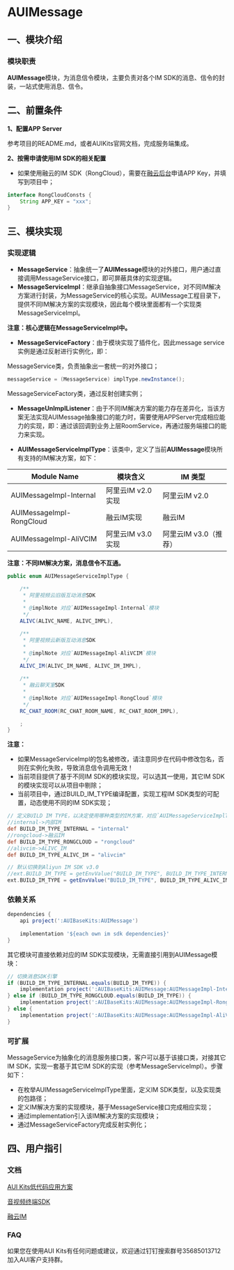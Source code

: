 # **AUIMessage**

## **一、模块介绍**

### **模块职责**

**AUIMessage**模块，为消息信令模块，主要负责对各个IM SDK的消息、信令的封装，一站式使用消息、信令。

## **二、前置条件**

**1、配置APP Server**

参考项目的README.md，或者AUIKits官网文档，完成服务端集成。

**2、按需申请使用IM SDK的相关配置**

* 如果使用融云的IM SDK（RongCloud），需要在[融云后台](https://www.rongcloud.cn/product/im)申请APP Key，并填写到项目中；

```java
interface RongCloudConsts {
    String APP_KEY = "xxx";
}
```

## **三、模块实现**

### **实现逻辑**

* **MessageService**：抽象统一了**AUIMessage**模块的对外接口，用户通过直接调用MessageService接口，即可屏蔽具体的实现逻辑。
* **MessageServiceImpl**：继承自抽象接口MessageService，对不同IM解决方案进行封装，为MessageService的核心实现。AUIMessage工程目录下，提供不同IM解决方案的实现模块，因此每个模块里面都有一个实现类MessageServiceImpl。

**注意：核心逻辑在MessageServiceImpl中。**

* **MessageServiceFactory**：由于模块实现了插件化，因此message service实例是通过反射进行实例化，即：

MessageService类，负责抽象出一套统一的对外接口；

```java
messageService = (MessageService) implType.newInstance();
```

MessageServiceFactory类，通过反射创建实例；

* **MessageUnImplListener**：由于不同IM解决方案的能力存在差异化，当该方案无法实现AUIMessage抽象接口的能力时，需要使用APPServer完成相应能力的实现，即：通过该回调到业务上层RoomService，再通过服务端接口的能力来实现。

* **AUIMessageServiceImplType**：该类中，定义了当前**AUIMessage**模块所有支持的IM解决方案，如下：

| Module Name              | 模块含义          | IM 类型               |
| ------------------------ | ----------------- | --------------------- |
| AUIMessageImpl-Internal  | 阿里云IM v2.0实现 | 阿里云IM v2.0         |
| AUIMessageImpl-RongCloud | 融云IM实现        | 融云IM                |
| AUIMessageImpl-AliVCIM   | 阿里云IM v3.0实现 | 阿里云IM v3.0（推荐） |

**注意：不同IM解决方案，消息信令不互通。**

```java
public enum AUIMessageServiceImplType {

    /**
     * 阿里视频云旧版互动消息SDK
     *
     * @implNote 对应`AUIMessageImpl-Internal`模块
     */
    ALIVC(ALIVC_NAME, ALIVC_IMPL),

    /**
     * 阿里视频云新版互动消息SDK
     *
     * @implNote 对应`AUIMessageImpl-AliVCIM`模块
     */
    ALIVC_IM(ALIVC_IM_NAME, ALIVC_IM_IMPL),

    /**
     * 融云聊天室SDK
     *
     * @implNote 对应`AUIMessageImpl-RongCloud`模块
     */
    RC_CHAT_ROOM(RC_CHAT_ROOM_NAME, RC_CHAT_ROOM_IMPL),

    ;
}
```

**注意：**

* 如果MessageServiceImpl的包名被修改，请注意同步在代码中修改包名，否则在实例化失败，导致消息信令调用无效！
* 当前项目提供了基于不同IM SDK的模块实现，可以选其一使用，其它IM SDK的模块实现可以从项目中剔除；
* 当前项目中，通过BUILD_IM_TYPE编译配置，实现工程IM SDK类型的可配置，动态使用不同的IM SDK实现；

```groovy
// 定义BUILD IM TYPE，以决定使用哪种类型的IM方案，对应`AUIMessageServiceImplType`
//internal->内部IM
def BUILD_IM_TYPE_INTERNAL = "internal"
//rongcloud->融云IM
def BUILD_IM_TYPE_RONGCLOUD = "rongcloud"
//alivcim->ALIVC_IM
def BUILD_IM_TYPE_ALIVC_IM = "alivcim"

// 默认切换到Aliyun IM SDK v3.0
//ext.BUILD_IM_TYPE = getEnvValue("BUILD_IM_TYPE", BUILD_IM_TYPE_INTERNAL)
ext.BUILD_IM_TYPE = getEnvValue("BUILD_IM_TYPE", BUILD_IM_TYPE_ALIVC_IM)
```

### **依赖关系**

```groovy
dependencies {
    api project(':AUIBaseKits:AUIMessage')
  
    implementation '${each own im sdk dependencies}'
}
```

其它模块可直接依赖对应的IM SDK实现模块，无需直接引用到AUIMessage模块：

```groovy
// 切换消息SDK引擎
if (BUILD_IM_TYPE_INTERNAL.equals(BUILD_IM_TYPE)) {
    implementation project(':AUIBaseKits:AUIMessage:AUIMessageImpl-Internal')
} else if (BUILD_IM_TYPE_RONGCLOUD.equals(BUILD_IM_TYPE)) {
    implementation project(':AUIBaseKits:AUIMessage:AUIMessageImpl-RongCloud')
} else {
    implementation project(':AUIBaseKits:AUIMessage:AUIMessageImpl-AliVCIM')
}
```

### **可扩展**

MessageService为抽象化的消息服务接口类，客户可以基于该接口类，对接其它IM SDK，实现一套基于其它IM SDK的实现（参考MessageServiceImpl）。步骤如下：

* 在枚举AUIMessageServiceImplType里面，定义IM SDK类型，以及实现类的包路径；
* 定义IM解决方案的实现模块，基于MessageService接口完成相应实现；
* 通过implementation引入该IM解决方案的实现模块；
* 通过MessageServiceFactory完成反射实例化；

## 四、用户指引

### **文档**

[AUI Kits低代码应用方案](https://help.aliyun.com/document_detail/2391314.html)

[音视频终端SDK](https://help.aliyun.com/product/261167.html)

[融云IM](https://www.rongcloud.cn/product/im)

### **FAQ**

如果您在使用AUI Kits有任何问题或建议，欢迎通过钉钉搜索群号35685013712加入AUI客户支持群。

